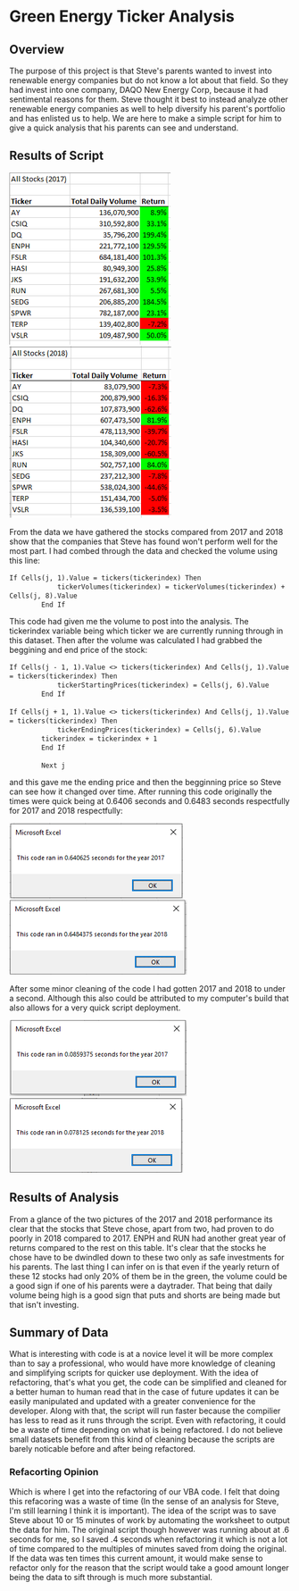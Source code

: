 # Green Energy Ticker Analysis

## Overview
The purpose of this project is that Steve's parents wanted to invest into renewable energy companies but do not know a lot about that field. So they had invest into one company, DAQO New Energy Corp, because it had sentimental reasons for them.  Steve thought it best to instead analyze other renewable energy companies as well to help diversify his parent's portfolio and has enlisted us to help. We are here to make a simple script for him to give a quick analysis that his parents can see and understand.

## Results of Script
![StockPerformance2017.PNG](https://github.com/Cyber-Wolfe/-hw2_JoshWolfe_RUT012022/blob/main/Resources/StockPerformance2017.PNG)
![StockPerformance2018](https://github.com/Cyber-Wolfe/-hw2_JoshWolfe_RUT012022/blob/main/Resources/StockPerformance2018.PNG)

From the data we have gathered the stocks compared from 2017 and 2018 show that the companies that Steve has found won't perform well for the most part.  I had combed through the data and checked the volume using this line: 
```
If Cells(j, 1).Value = tickers(tickerindex) Then
            tickerVolumes(tickerindex) = tickerVolumes(tickerindex) + Cells(j, 8).Value
        End If
```
This code had given me the volume to post into the analysis. The tickerindex variable being which ticker we are currently running through in this dataset.  Then after the volume was calculated I had grabbed the beggining and end price of the stock:
     
```
If Cells(j - 1, 1).Value <> tickers(tickerindex) And Cells(j, 1).Value = tickers(tickerindex) Then
            tickerStartingPrices(tickerindex) = Cells(j, 6).Value
        End If
            
If Cells(j + 1, 1).Value <> tickers(tickerindex) And Cells(j, 1).Value = tickers(tickerindex) Then
            tickerEndingPrices(tickerindex) = Cells(j, 6).Value
        tickerindex = tickerindex + 1
        End If
        
        Next j
```
and this gave me the ending price and then the begginning price so Steve can see how it changed over time.  After running this code originally the times were quick being at 0.6406 seconds and 0.6483 seconds respectfully for 2017 and 2018 respectfully:

![VBA_Challenge_2017_Unfactored](https://github.com/Cyber-Wolfe/-hw2_JoshWolfe_RUT012022/blob/main/Resources/VBA_Challenge_2017_Unfactored.PNG)
![VBA_Challenge_2018_Unfactored](https://github.com/Cyber-Wolfe/-hw2_JoshWolfe_RUT012022/blob/main/Resources/VBA_Challenge_2018_Unfactored.PNG)


After some minor cleaning of the code I had gotten 2017 and 2018 to under a second. Although this also could be attributed to my computer's build that also allows for a very quick script deployment. 

![VBA_Challenge_2017](https://github.com/Cyber-Wolfe/-hw2_JoshWolfe_RUT012022/blob/main/Resources/VBA_Challenge_2017.PNG) 
![VBA_Challenge_2018](https://github.com/Cyber-Wolfe/-hw2_JoshWolfe_RUT012022/blob/main/Resources/VBA_Challenge_2018.PNG)


## Results of Analysis
From a glance of the two pictures of the 2017 and 2018 performance its clear that the stocks that Steve chose, apart from two, had proven to do poorly in 2018 compared to 2017. ENPH and RUN had another great year of returns compared to the rest on this table. It's clear that the stocks he chose have to be dwindled down to these two only as safe investments for his parents.  The last thing I can infer on is that even if the yearly return of these 12 stocks had only 20% of them be in the green, the volume could be a good sign if one of his parents were a daytrader. That being that daily volume being high is a good sign that puts and shorts are being made but that isn't investing.  

## Summary of Data
What is interesting with code is at a novice level it will be more complex than to say a professional, who would have more knowledge of cleaning and simplifying scripts for quicker use deployment.  With the idea of refactoring, that's what you get, the code can be simplified and cleaned for a better human to human read that in the case of future updates it can be easily manipulated and updated with a greater convenience for the developer. Along with that, the script will run faster because the compilier has less to read as it runs through the script. Even with refactoring, it could be a waste of time depending on what is being refactored. I do not believe small datasets benefit from this kind of cleaning because the scripts are barely noticable before and after being refactored. 
### Refacorting Opinion
Which is where I get into the refactoring of our VBA code. I felt that doing this refacoring was a waste of time (In the sense of an analysis for Steve, I'm still learning I think it is important). The idea of the script was to save Steve about 10 or 15 minutes of work by automating the worksheet to output the data for him. The original script though however was running about at .6 seconds for me, so I saved .4 seconds when refactoring it which is not a lot of time compared to the multiples of minutes saved from doing the original. If the data was ten times this current amount, it would make sense to refactor only for the reason that the script would take a good amount longer being the data to sift through is much more substantial.


